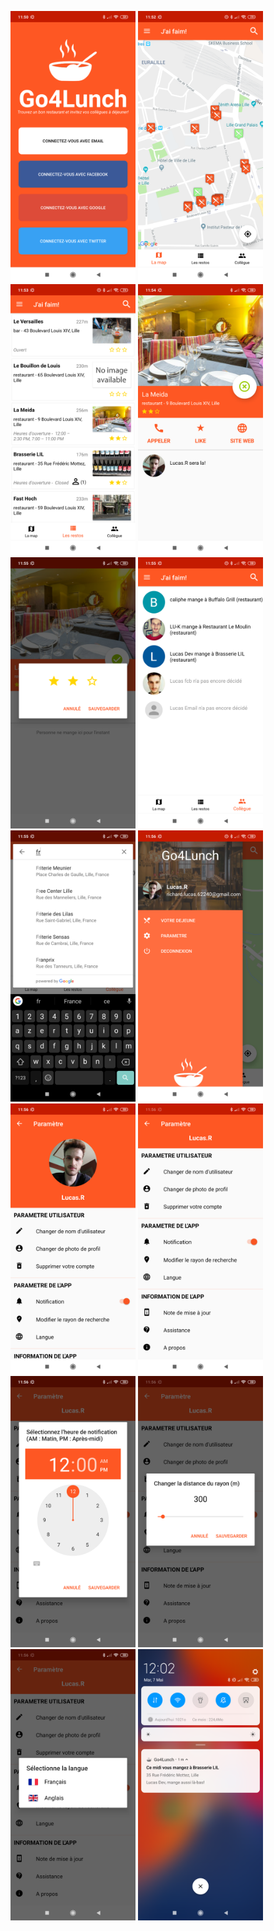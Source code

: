 <a><img src="https://github.com/LucasRich/Go4Lunch/blob/master/Project_image/Screenshot_2019-05-07-11-50-53-061_com.lucas.go4lunch.png" width="200"></a>
<a><img src="https://github.com/LucasRich/Go4Lunch/blob/master/Project_image/Screenshot_2019-05-07-11-52-50-822_com.lucas.go4lunch.png" width="200"></a>
<a><img src="https://github.com/LucasRich/Go4Lunch/blob/master/Project_image/Screenshot_2019-05-07-11-53-10-637_com.lucas.go4lunch.png" width="200"></a>
<a><img src="https://github.com/LucasRich/Go4Lunch/blob/master/Project_image/Screenshot_2019-05-07-11-54-41-663_com.lucas.go4lunch.png" width="200"></a>
<a><img src="https://github.com/LucasRich/Go4Lunch/blob/master/Project_image/Screenshot_2019-05-07-11-55-04-571_com.lucas.go4lunch.png" width="200"></a>
<a><img src="https://github.com/LucasRich/Go4Lunch/blob/master/Project_image/Screenshot_2019-05-07-11-55-30-024_com.lucas.go4lunch.png" width="200"></a>
<a><img src="https://github.com/LucasRich/Go4Lunch/blob/master/Project_image/Screenshot_2019-05-07-11-55-51-715_com.lucas.go4lunch.png" width="200"></a>
<a><img src="https://github.com/LucasRich/Go4Lunch/blob/master/Project_image/Screenshot_2019-05-07-11-56-04-104_com.lucas.go4lunch.png" width="200"></a>
<a><img src="https://github.com/LucasRich/Go4Lunch/blob/master/Project_image/Screenshot_2019-05-07-11-56-12-342_com.lucas.go4lunch.png" width="200"></a>
<a><img src="https://github.com/LucasRich/Go4Lunch/blob/master/Project_image/Screenshot_2019-05-07-11-56-22-856_com.lucas.go4lunch.png" width="200"></a>
<a><img src="https://github.com/LucasRich/Go4Lunch/blob/master/Project_image/Screenshot_2019-05-07-11-56-45-853_com.lucas.go4lunch.png" width="200"></a>
<a><img src="https://github.com/LucasRich/Go4Lunch/blob/master/Project_image/Screenshot_2019-05-07-11-56-53-351_com.lucas.go4lunch.png" width="200"></a>
<a><img src="https://github.com/LucasRich/Go4Lunch/blob/master/Project_image/Screenshot_2019-05-07-11-56-58-420_com.lucas.go4lunch.png" width="200"></a>
<a><img src="https://github.com/LucasRich/Go4Lunch/blob/master/Project_image/Screenshot_2019-05-07-12-02-38-167_com.miui.home.png" width="200"></a>
